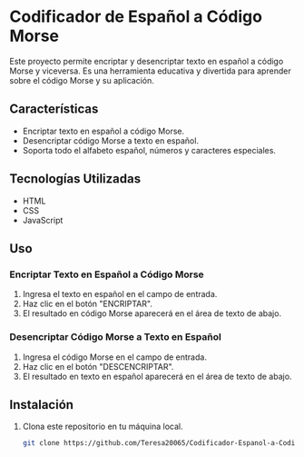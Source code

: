 # Codificador de Español a Código Morse

Este proyecto permite encriptar y desencriptar texto en español a código Morse y viceversa. Es una herramienta educativa y divertida para aprender sobre el código Morse y su aplicación.

## Características

- Encriptar texto en español a código Morse.
- Desencriptar código Morse a texto en español.
- Soporta todo el alfabeto español, números y caracteres especiales.

## Tecnologías Utilizadas

- HTML
- CSS
- JavaScript

## Uso

### Encriptar Texto en Español a Código Morse

1. Ingresa el texto en español en el campo de entrada.
2. Haz clic en el botón "ENCRIPTAR".
3. El resultado en código Morse aparecerá en el área de texto de abajo.

### Desencriptar Código Morse a Texto en Español

1. Ingresa el código Morse en el campo de entrada.
2. Haz clic en el botón "DESCENCRIPTAR".
3. El resultado en texto en español aparecerá en el área de texto de abajo.

## Instalación

1. Clona este repositorio en tu máquina local.
   ```bash
   git clone https://github.com/Teresa20065/Codificador-Espanol-a-Codigo-Morse.git
   ```
